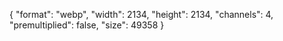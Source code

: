 {
  "format": "webp",
  "width": 2134,
  "height": 2134,
  "channels": 4,
  "premultiplied": false,
  "size": 49358
}